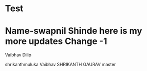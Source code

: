 # Test

Name-swapnil Shinde 
here is my more updates
Change -1
=======


Vaibhav
Dilip

shrikanthmuluka
Vaibhav
SHRIKANTH
GAURAV
 master


